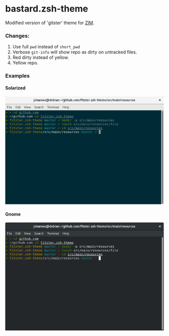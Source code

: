 # bastard.zsh-theme
Modified version of 'gitster' theme for [ZIM](https://github.com/zimfw/zimfw).
### Changes:
1. Use full `pwd` instead of `short_pwd`
2. Verbose `git-info` will show repo as dirty on untracked files.
3. Red dirty instead of yellow.
4. Yellow repo.
### Examples
#### Solarized
![Solarized](img/solarized.png)
#### Gnome
![Gnome](img/gnome.png)
